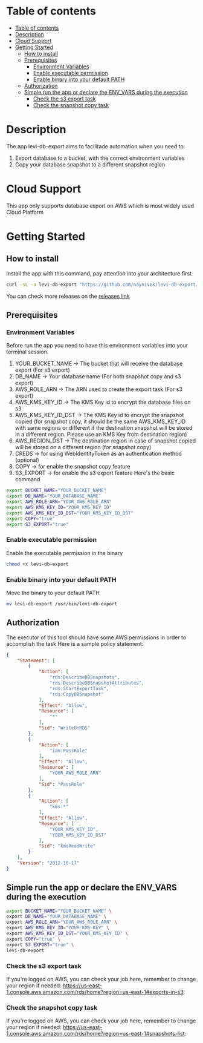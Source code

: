 # Table of contents

- [Table of contents](#table-of-contents)
- [Description](#description)
- [Cloud Support](#cloud-support)
- [Getting Started](#getting-started)
  - [How to install](#how-to-install)
  - [Prerequisites](#prerequisites)
    - [Environment Variables](#environment-variables)
    - [Enable executable permission](#enable-executable-permission)
    - [Enable binary into your default PATH](#enable-binary-into-your-default-path)
  - [Authorization](#authorization)
  - [Simple run the app or declare the ENV\_VARS during the execution](#simple-run-the-app-or-declare-the-env_vars-during-the-execution)
    - [Check the s3 export task](#check-the-s3-export-task)
    - [Check the snapshot copy task](#check-the-snapshot-copy-task)


# Description
The app levi-db-export aims to facilitade automation when you need to:
1. Export database to a bucket, with the correct environment variables
2. Copy your database snapshot to a different snapshot region

# Cloud Support
This app only supports database export on AWS which is most widely used Cloud Platform

# Getting Started

## How to install
Install the app with this command, pay attention into your architecture first
```bash
curl -sL -o levi-db-export "https://github.com/naynivek/levi-db-export/releases/latest/download/levi-db-export-macos-arm64"
```
You can check more releases on the [releases link](https://github.com/naynivek/levi-db-export/releases/latest/)


## Prerequisites
### Environment Variables
Before run the app you need to have this environment variables into your terminal session.
1. YOUR_BUCKET_NAME -> The bucket that will receive the database export (For s3 export)
2. DB_NAME -> Your database name (For both snapshot copy and s3 export)
3. AWS_ROLE_ARN -> The ARN used to create the export task (For s3 export)
4. AWS_KMS_KEY_ID -> The KMS Key id to encrypt the database files on s3
5. AWS_KMS_KEY_ID_DST -> The KMS Key id to encrypt the snapshot copied (for snapshot copy, it should be the same AWS_KMS_KEY_ID with same regions or different if the destination snapshot will be stored in a different region. Please use an KMS Key from destination region)
6. AWS_REGION_DST -> The destination region in case of snapshot copied will be stored on a different region (for snapshot copy)
7. CREDS -> for using WebIdentityToken as an authentication method (optional)
8. COPY -> for enable the snapshot copy feature
9. S3_EXPORT -> for enable the s3 export feature
Here's the basic command
```bash
export BUCKET_NAME="YOUR_BUCKET_NAME"
export DB_NAME="YOUR_DATABASE_NAME"
export AWS_ROLE_ARN="YOUR_AWS_ROLE_ARN"
export AWS_KMS_KEY_ID="YOUR_KMS_KEY_ID"
export AWS_KMS_KEY_ID_DST="YOUR_KMS_KEY_ID_DST"
export COPY="true"
export S3_EXPORT="true"

```
### Enable executable permission
Enable the executable permission in the binary
```bash
chmod +x levi-db-export
```
### Enable binary into your default PATH
Move the binary to your default PATH 
```bash
mv levi-db-export /usr/bin/levi-db-export
```
## Authorization
The executor of this tool should have some AWS permissions in order to accomplish the task
Here is a sample policy statement:
```json
{
	"Statement": [
		{
			"Action": [
				"rds:DescribeDBSnapshots",
				"rds:DescribeDBSnapshotAttributes",
				"rds:StartExportTask",
				"rds:CopyDBSnapshot"
			],
			"Effect": "Allow",
			"Resource": [
				"*"
			],
			"Sid": "WriteOnRDS"
		},
		{
			"Action": [
				"iam:PassRole"
			],
			"Effect": "Allow",
			"Resource": [
				"YOUR_AWS_ROLE_ARN"
			],
			"Sid": "PassRole"
		},
		{
			"Action": [
				"kms:*"
			],
			"Effect": "Allow",
			"Resource": [
				"YOUR_KMS_KEY_ID",
				"YOUR_KMS_KEY_ID_DST"
			],
			"Sid": "kmsReadWrite"
		}
	],
	"Version": "2012-10-17"
}
```
## Simple run the app or declare the ENV_VARS during the execution
```bash
export BUCKET_NAME="YOUR_BUCKET_NAME" \
export DB_NAME="YOUR_DATABASE_NAME" \
export AWS_ROLE_ARN="YOUR_AWS_ROLE_ARN" \
export AWS_KMS_KEY_ID="YOUR_KMS_KEY" \
export AWS_KMS_KEY_ID_DST="YOUR_KMS_KEY_ID" \
export COPY="true" \
export S3_EXPORT="true" \
levi-db-export
```
### Check the s3 export task
If you're logged on AWS, you can check your job here, remember to change your region if needed:
https://us-east-1.console.aws.amazon.com/rds/home?region=us-east-1#exports-in-s3:

### Check the snapshot copy task
If you're logged on AWS, you can check your job here, remember to change your region if needed:
https://us-east-1.console.aws.amazon.com/rds/home?region=us-east-1#snapshots-list: